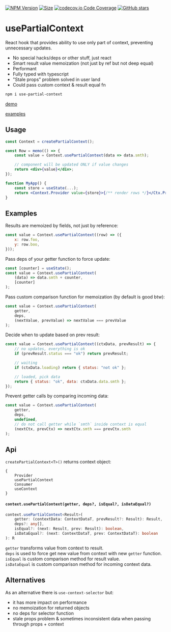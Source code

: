 [![NPM Version](https://badge.fury.io/js/use-partial-context.svg?style=flat)](https://www.npmjs.com/package/use-partial-context)
[![Size](https://img.shields.io/bundlephobia/minzip/use-partial-context)](https://gitHub.com/Morglod/use-partial-context/)
[![codecov.io Code Coverage](https://img.shields.io/codecov/c/github/Morglod/use-partial-context.svg)](https://codecov.io/github/Morglod/use-partial-context?branch=master)
[![GitHub stars](https://img.shields.io/github/stars/Morglod/use-partial-context.svg?style=social&label=Star)](https://gitHub.com/Morglod/use-partial-context/)

# usePartialContext

React hook that provides ability to use only part of context, preventing unnecessary updates.

-   No special hacks/deps or other stuff, just react
-   Smart result value memoization (not just by ref but not deep equal)
-   Performant
-   Fully typed with typescript
-   "Stale props" problem solved in user land
-   Could pass custom context & result equal fn

```sh
npm i use-partial-context
```

[demo](https://morglod.github.io/use-partial-context/build_examples/example.html)

[examples](./src/examples/)

## Usage

```jsx
const Context = createPartialContext();

const Row = memo(() => {
    const value = Context.usePartialContext(data => data.smth);

    // component will be updated ONLY if value changes
    return <div>{value}</div>;
});

function MyApp() {
    const store = useState(...);
    return <Context.Provider value={store}>{/** render rows */}</Ctx.Provider>;
}
```

## Examples

Results are memoized by fields, not just by reference:

```jsx
const value = Context.usePartialContext((row) => ({
    x: row.foo,
    y: row.boo,
}));
```

Pass deps of your getter function to force update:

```jsx
const [counter] = useState();
const value = Context.usePartialContext(
    (data) => data.smth + counter,
    [counter]
);
```

Pass custom comparison function for memoization (by default is good btw):

```jsx
const value = Context.usePartialContext(
    getter,
    deps,
    (nextValue, prevValue) => nextValue === prevValue
);
```

Decide when to update based on prev result:

```jsx
const value = Context.usePartialContext((ctxData, prevResult) => {
    // no updates, everything is ok
    if (prevResult.status === "ok") return prevResult;

    // waiting
    if (ctxData.loading) return { status: "not ok" };

    // loaded, pick data
    return { status: "ok", data: ctxData.data.smth };
});
```

Prevent getter calls by comparing incoming data:

```jsx
const value = Context.usePartialContext(
    getter,
    deps,
    undefined,
    // do not call getter while `smth` inside context is equal
    (nextCtx, prevCtx) => nextCtx.smth === prevCtx.smth
);
```

## Api

`createPartialContext<T>()` returns context object:

```
{
    Provider
    usePartialContext
    Consumer
    useContext
}
```

#### `context.usePartialContext(getter, deps?, isEqual?, isDataEqual?)`

```ts
context.usePartialContext<Result>(
    getter: (contextData: ContextDataT, prevResult?: Result): Result,
    deps?: any[],
    isEqual?: (next: Result, prev: Result): boolean,
    isDataEqual?: (next: ContextDataT, prev: ContextDataT): boolean
): R
```

`getter` transforms value from context to result.  
`deps` is used to force get new value from context with new `getter` function.  
`isEqual` is custom comparison method for result value.  
`isDataEqual` is custom comparison method for incoming context data.

## Alternatives

As an alternative there is `use-context-selector` but:

-   it has more impact on performance
-   no memoization for returned objects
-   no deps for selector function
-   stale props problem & sometimes inconsistent data when passing through props + context
